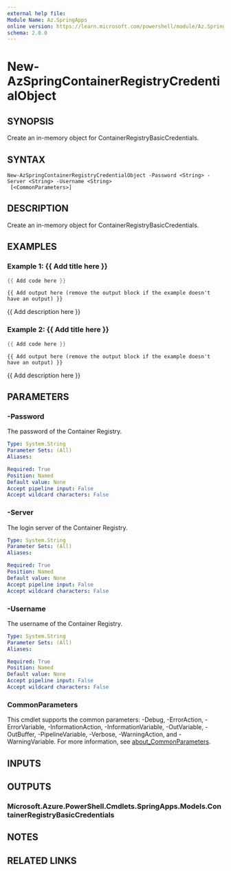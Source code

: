 ```yaml
---
external help file:
Module Name: Az.SpringApps
online version: https://learn.microsoft.com/powershell/module/Az.SpringApps/new-azspringcontainerregistrycredentialobject
schema: 2.0.0
---
```


# New-AzSpringContainerRegistryCredentialObject

## SYNOPSIS
Create an in-memory object for ContainerRegistryBasicCredentials.

## SYNTAX

```
New-AzSpringContainerRegistryCredentialObject -Password <String> -Server <String> -Username <String>
 [<CommonParameters>]
```

## DESCRIPTION
Create an in-memory object for ContainerRegistryBasicCredentials.

## EXAMPLES

### Example 1: {{ Add title here }}
```powershell
{{ Add code here }}
```

```output
{{ Add output here (remove the output block if the example doesn't have an output) }}
```

{{ Add description here }}

### Example 2: {{ Add title here }}
```powershell
{{ Add code here }}
```

```output
{{ Add output here (remove the output block if the example doesn't have an output) }}
```

{{ Add description here }}

## PARAMETERS

### -Password
The password of the Container Registry.

```yaml
Type: System.String
Parameter Sets: (All)
Aliases:

Required: True
Position: Named
Default value: None
Accept pipeline input: False
Accept wildcard characters: False
```

### -Server
The login server of the Container Registry.

```yaml
Type: System.String
Parameter Sets: (All)
Aliases:

Required: True
Position: Named
Default value: None
Accept pipeline input: False
Accept wildcard characters: False
```

### -Username
The username of the Container Registry.

```yaml
Type: System.String
Parameter Sets: (All)
Aliases:

Required: True
Position: Named
Default value: None
Accept pipeline input: False
Accept wildcard characters: False
```

### CommonParameters
This cmdlet supports the common parameters: -Debug, -ErrorAction, -ErrorVariable, -InformationAction, -InformationVariable, -OutVariable, -OutBuffer, -PipelineVariable, -Verbose, -WarningAction, and -WarningVariable. For more information, see [about_CommonParameters](http://go.microsoft.com/fwlink/?LinkID=113216).

## INPUTS

## OUTPUTS

### Microsoft.Azure.PowerShell.Cmdlets.SpringApps.Models.ContainerRegistryBasicCredentials

## NOTES

## RELATED LINKS

